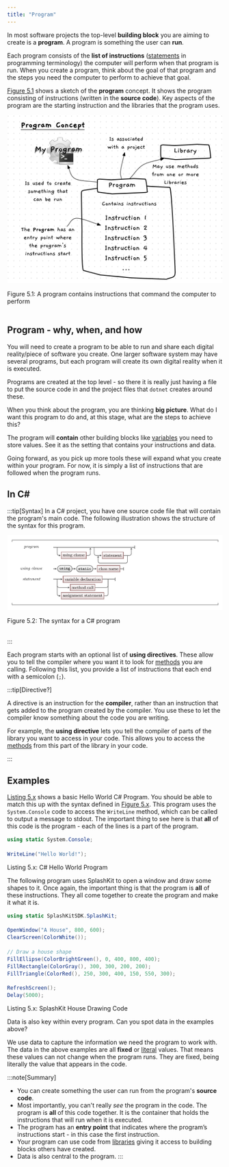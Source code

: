 ```yaml
---
title: "Program"
---
```


In most software projects the top-level **building block** you are aiming to create is a **program**. A program is something the user can **run**.

Each program consists of the **list of instructions** ([statements](../../../2-communicating-syntax/1-concepts/02-statement) in programming terminology) the computer will perform when that program is run. When you create a program, think about the goal of that program and the steps you need the computer to perform to achieve that goal.

[Figure 5.1](#FigureProgram) shows a sketch of the **program** concept. It shows the program consisting of instructions (written in the **source code**). Key aspects of the program are the starting instruction and the libraries that the program uses.

<a id="FigureProgram" class="linkPoint"></a>

![Figure 5.1 A program contains instructions that command the computer to perform actions](./images/program-concept.png "A program contains instructions that command the computer to perform ")
<div class="caption"><span class="caption-figure-nbr">Figure 5.1: </span> A program contains instructions that command the computer to perform </div><br/>

## Program - why, when, and how

You will need to create a program to be able to run and share each digital reality/piece of software you create. One larger software system may have several programs, but each program will create its own digital reality when it is executed.

Programs are created at the top level - so there it is really just having a file to put the source code in and the project files that `dotnet` creates around these.

When you think about the program, you are thinking **big picture**. What do I want this program to do and, at this stage, what are the steps to achieve this?

The program will **contain** other building blocks like [variables](./12-variable.md) you need to store values. See it as the setting that contains your instructions and data.

Going forward, as you pick up more tools these will expand what you create within your program. For now, it is simply a list of instructions that are followed when the program runs.

## In C#

:::tip[Syntax]
In a C# project, you have one source code file that will contain the program's main code. The following illustration shows the structure of the syntax for this program.

<a id="FigureProgramSyntax"></a>

![Figure 5.2 The syntax for a C# program.](./images/program.png "The syntax for a C# program")
<div class="caption"><span class="caption-figure-nbr">Figure 5.2: </span>The syntax for a C# program</div><br/>

:::

Each program starts with an optional list of **using directives**. These allow you to tell the compiler where you want it to look for [methods](./03-method.md) you are calling. Following this list, you provide a list of instructions that each end with a semicolon (`;`).

:::tip[Directive?]

A directive is an instruction for the **compiler**, rather than an instruction that gets added to the program created by the compiler. You use these to let the compiler know something about the code you are writing.

For example, the **using directive** lets you tell the compiler of parts of the library you want to access in your code. This allows you to access the [methods](./03-method.md) from this part of the library in your code.

:::

## Examples

[Listing 5.x](#ListingHelloWorld) shows a basic Hello World C# Program. You should be able to match this up with the syntax defined in [Figure 5.x](#FigureProgramSyntax). This program uses the `System.Console` code to access the `WriteLine` method, which can be called to output a message to stdout. The important thing to see here is that **all** of this code is the program - each of the lines is a part of the program.

<a id="ListingHelloWorld"></a>

```csharp
using static System.Console;

WriteLine("Hello World!");
```

<div class="caption"><span class="caption-figure-nbr">Listing 5.x: </span>C# Hello World Program</div>

The following program uses SplashKit to open a window and draw some shapes to it. Once again, the important thing is that the program is **all** of these instructions. They all come together to create the program and make it what it is.

<a id="ListingDrawShapes"></a>

```csharp
using static SplashKitSDK.SplashKit;

OpenWindow("A House", 800, 600);
ClearScreen(ColorWhite());

// Draw a house shape
FillEllipse(ColorBrightGreen(), 0, 400, 800, 400);
FillRectangle(ColorGray(), 300, 300, 200, 200);
FillTriangle(ColorRed(), 250, 300, 400, 150, 550, 300);

RefreshScreen();
Delay(5000);
```

<div class="caption"><span class="caption-figure-nbr">Listing 5.x: </span>SplashKit House Drawing Code</div>

Data is also key within every program. Can you spot data in the examples above?

We use data to capture the information we need the program to work with. The data in the above examples are all **fixed** or [literal](../06-literal) values. That means these values can not change when the program runs. They are fixed, being literally the value that appears in the code.

:::note[Summary]

- You can create something the user can run from the program's **source code**.
- Most importantly, you can't really *see* the program in the code. The program is **all** of this code together. It is the container that holds the instructions that will run when it is executed.
- The program has an **entry point** that indicates where the program’s instructions start - in this case the first instruction.
- Your program can use code from [libraries](../08-library) giving it access to building blocks others have created.
- Data is also central to the program.
:::
